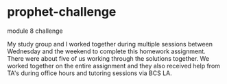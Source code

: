 # prophet-challenge
module 8 challenge

My study group and I worked together during multiple sessions between Wednesday and the weekend to complete this homework assignment. There were about five of us working through the solutions together. We worked together on the entire assignment and they also received help from TA's during office hours and tutoring sessions via BCS LA.  
